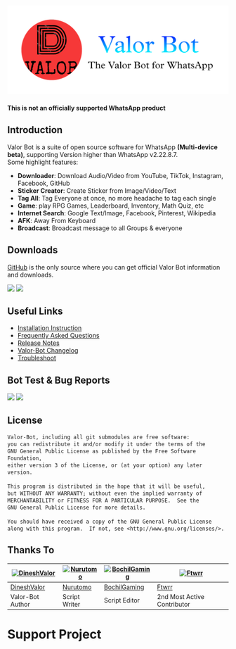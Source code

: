![](docs/images/logo.png)

#### This is not an officially supported WhatsApp product

## Introduction
Valor Bot is a suite of open source software for WhatsApp **(Multi-device beta)**, supporting Version higher than WhatsApp  v2.22.8.7.<br>
Some highlight features:

- **Downloader**: Download Audio/Video from YouTube, TikTok, Instagram, Facebook, GitHub
- **Sticker Creator**: Create Sticker from Image/Video/Text
- **Tag All**: Tag Everyone at once, no more headache to tag each single
- **Game**: play RPG Games, Leaderboard, Inventory, Math Quiz, etc
- **Internet Search**: Google Text/Image, Facebook, Pinterest, Wikipedia
- **AFK**: Away From Keyboard
- **Broadcast**: Broadcast message to all Groups & everyone

## Downloads

[GitHub](https://github.com/DineshValor/valor-game) is the only source where you can get official Valor Bot information and downloads.

[![](https://img.shields.io/badge/Valor_Bot-v2.22.8.7-blue)](https://github.com/DineshValor/valor-game/releases/tag/v2.22.8.7)
[![](https://img.shields.io/badge/Valor_Bot_Termux-v2.22.8.7-blue)](https://github.com/DineshValor/valor-game/releases/tag/v2.22.8.7)

## Useful Links
- [Installation Instruction](https://)
- [Frequently Asked Questions](https://)
- [Release Notes](https://)
- [Valor-Bot Changelog](https://)
- [Troubleshoot](https://github.com/puppeteer/puppeteer/blob/main/docs/troubleshooting.md)

## Bot Test & Bug Reports

[![](https://img.shields.io/badge/Bot_Test-WhatsApp-whatsapp?logo=whatsapp)](wa.me/919971107409)
[![](https://img.shields.io/badge/Bug_Report-WhatsApp-whatsapp?logo=whatsapp)](wa.me/919107910799)

## License

    Valor-Bot, including all git submodules are free software:
    you can redistribute it and/or modify it under the terms of the
    GNU General Public License as published by the Free Software Foundation,
    either version 3 of the License, or (at your option) any later version.

    This program is distributed in the hope that it will be useful,
    but WITHOUT ANY WARRANTY; without even the implied warranty of
    MERCHANTABILITY or FITNESS FOR A PARTICULAR PURPOSE.  See the
    GNU General Public License for more details.

    You should have received a copy of the GNU General Public License
    along with this program.  If not, see <http://www.gnu.org/licenses/>.


## Thanks To

[![DineshValor](https://github.com/DineshValor.png?size=60)](https://github.com/DineshValor) | [![Nurutomo](https://github.com/Nurutomo.png?size=60)](https://github.com/Nurutomo) | [![BochilGaming](https://github.com/BochilGaming.png?size=60)](https://github.com/BochilGaming) | [![Ftwrr](https://github.com/Ftwrr.png?size=100)](https://github.com/Ftwrr) 
----|----|----|----
[DineshValor](https://github.com/DineshValor) | [Nurutomo](https://github.com/Nurutomo) | [BochilGaming](https://github.com/BochilGaming) | [Ftwrr](https://github.com/Ftwrr)
Valor-Bot Author | Script Writer | Script Editor | 2nd Most Active Contributor

# Support Project
